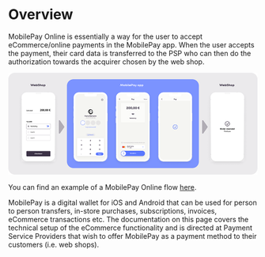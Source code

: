 # Overview

MobilePay Online is essentially a way for the user to accept eCommerce/online payments in the MobilePay app. When the user accepts the payment, their card data is transferred to the PSP who can then do the authorization towards the acquirer chosen by the web shop.

![top image](/img/Top-image.png)

You can find an example of a MobilePay Online flow [here](https://mobilepay.dk/erhverv/apps-og-webshops/mobilepay-online#Video-betal-online).

MobilePay is a digital wallet for iOS and Android that can be used for person to person transfers, in-store purchases, subscriptions, invoices, eCommerce transactions etc. The documentation on this page covers the technical setup of the eCommerce functionality and is directed at Payment Service Providers that wish to offer MobilePay as a payment method to their customers (i.e. web shops).
